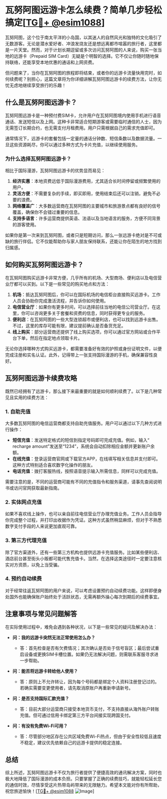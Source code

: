 # 瓦努阿图远游卡怎么续费？简单几步轻松搞定[[TG💪+ @esim1088](https://t.me/s/esim1088)]

瓦努阿图，这个位于南太平洋的小岛国，以其迷人的自然风光和独特的文化吸引了无数游客。无论是潜水爱好者、冲浪发烧友还是想远离都市喧嚣的旅行者，这里都是一片天堂。然而，对于计划长期逗留或多次访问瓦努阿图的人来说，购买一张当地的远游卡（Prepaid SIM Card）无疑是个明智的选择。它不仅让你随时随地保持联络，还能享受本地优惠的通话和上网资费。

但问题来了，当你在瓦努阿图的旅程即将结束，或者你的远游卡流量快用完时，如何续费呢？别担心，这篇文章将为你详细讲解瓦努阿图远游卡的续费方法，让你无忧无虑地继续享受旅行的乐趣！

## 什么是瓦努阿图远游卡？

瓦努阿图远游卡是一种预付费SIM卡，允许用户在瓦努阿图境内使用手机进行语音通话、发送短信以及上网。这种卡非常适合短期游客或需要临时通信的人士，因为无需签订长期合约，也无需支付月租费用。用户只需根据自己的需求充值即可。

通常情况下，远游卡的套餐包括一定量的通话分钟数、短信条数以及数据流量。一旦这些资源耗尽，你可以通过多种方式为卡片充值，以继续使用服务。

### **为什么选择瓦努阿图远游卡？**

相比于国际漫游，瓦努阿图远游卡的优势显而易见：

1. **经济实惠**：本地资费远低于国际漫游费用，尤其适合长时间停留或频繁使用的用户。
2. **灵活方便**：不需要复杂的手续，即买即用，使用结束后还可以注销，避免不必要的浪费。
3. **网络覆盖广**：大多数运营商在瓦努阿图的主要城市和旅游景点都有良好的信号覆盖，确保你不会错过重要的信息。
4. **支持多语言**：许多运营商提供英语、法语以及当地语言的服务，方便不同背景的游客使用。

如果你是第一次来到瓦努阿图，或者只是短期访问，那么一张远游卡绝对是不可或缺的旅行伴侣。它不仅能帮助你与家人朋友保持联系，还能让你在陌生的地方找到归属感。

## 如何购买瓦努阿图远游卡？

在瓦努阿图购买远游卡非常方便，几乎所有的机场、大型商场、便利店以及电信营业厅都可以买到。以下是一些常见的购买地点和方法：

1. **机场**：抵达瓦努阿图后，你可以在国际机场的电信柜台直接购买远游卡。工作人员会协助你完成激活流程，并告诉你如何使用。
2. **电信营业厅**：如果你有更多时间，可以选择前往当地的电信公司营业厅。在这里，你可以咨询更多关于套餐和资费的信息，同时获得更专业的服务。
3. **便利店**：在瓦努阿图的一些大型连锁超市或便利店，也可以找到远游卡出售。不过，这里的库存可能有限，建议提前确认是否备货充足。
4. **线上购买**：部分运营商还提供了线上购买选项，你可以通过官方网站或合作平台下单，然后在指定地点领取卡片。

无论你选择哪种方式购买远游卡，都需要准备好有效的护照或身份证明文件，以便完成注册和实名认证。此外，记得带上一张支持国际漫游的手机，确保兼容性良好。

## 瓦努阿图远游卡续费攻略

既然已经拥有了远游卡，那么接下来最重要的就是如何顺利续费了。以下是几种常见且实用的续费方法：

### **1. 自助充值**

大多数瓦努阿图的电信运营商都支持自助充值服务。用户可以通过以下几种方式进行操作：

- **短信充值**：发送特定格式的短信到指定号码即可完成充值。例如，输入“ recharge amount”发送至“1234”，系统会自动扣除相应金额并更新账户余额。
- **在线充值**：登录运营商官网或下载官方APP，在线填写相关信息并支付即可。这种方式特别适合喜欢数字化操作的朋友。
- **电话充值**：拨打客服热线，按照语音提示输入所需信息，同样可以完成充值。

需要注意的是，不同的运营商可能有不同的充值指令和服务渠道，请事先查阅说明书或访问官网获取最新指南。

### **2. 实体网点充值**

如果不喜欢线上操作，也可以亲自前往电信营业厅办理充值业务。工作人员会指导你完成整个过程，并打印出收据作为凭证。这种方式虽然稍显麻烦，但对于不熟悉数字支付手段的人来说更加直观可靠。

### **3. 第三方代理充值**

除了官方渠道外，还有一些第三方机构也提供远游卡充值服务。比如某些便利店、酒店前台甚至街头小贩都可能代售充值卡。当然，在选择这类途径时一定要注意核实对方资质，以免上当受骗。

### **4. 预约自动续费**

对于经常往返瓦努阿图的用户来说，可以考虑设置预约自动续费功能。这样即便身处国外也能确保账户始终处于活跃状态，无需再额外操心每次到期后的续费事宜。

## 注意事项与常见问题解答

在实际使用过程中，难免会遇到各种状况，以下是一些常见的疑问及解决办法：

- **问：我的远游卡突然无法正常使用怎么办？**
  - 答：首先检查是否有欠费情况；其次确认是否处于信号盲区；最后尝试重启设备或更换SIM卡槽位置。如果仍无法解决问题，则需联系客服寻求进一步帮助。

- **问：能否将远游卡转给他人使用？**
  - 答：原则上不允许转让，因为每个号码都是绑定个人资料注册登记过的。若确实需要变更使用者，请先取消原账户再重新申请新号。

- **问：是否支持国际汇款充值？**
  - 答：目前大部分运营商只接受本地货币支付，不支持直接从海外账户转账充值。但可通过信用卡绑定第三方平台间接实现跨国支付。

- **问：有没有免费Wi-Fi可用？**
  - 答：尽管部分地区存在公共区域免费Wi-Fi热点，但由于安全性较低且速度不稳定，建议优先依赖自己的远游卡提供的稳定连接。

## 总结

综上所述，瓦努阿图远游卡不仅为旅行者提供了便捷高效的通讯解决方案，同时也极大地降低了国际漫游的成本负担。只要掌握了正确的续费技巧，就能轻松延长您的通信时效，尽情享受这片热带岛屿带来的无限魅力。希望本文能对你有所帮助，祝您旅途愉快！[[TG💪+ @esim1088](https://t.me/s/esim1088) ![Image](https://i.postimg.cc/4NQfJmqS/Snipaste-2025-05-13-00-14-12.png)]